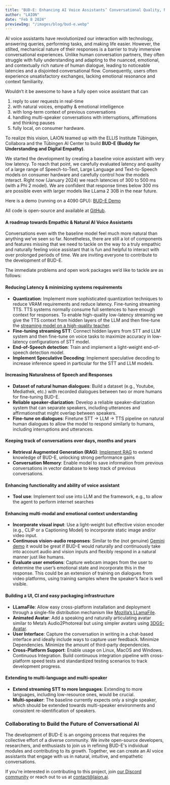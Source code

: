 ```yaml
---
title: "BUD-E: Enhancing AI Voice Assistants’ Conversational Quality, Naturalness and Empathy"
author: "LAION"
date: "Feb 8 2024"
previewImg: "/images/blog/bud-e.webp"
---
```


AI voice assistants have revolutionized our interaction with technology, answering queries, performing tasks, and making life easier. However, the stilted, mechanical nature of their responses is a barrier to truly immersive conversational experiences. Unlike human conversation partners, they often struggle with fully understanding and adapting to the nuanced, emotional, and contextually rich nature of human dialogue, leading to noticeable latencies and a disjointed conversational flow. Consequently, users often experience unsatisfactory exchanges, lacking emotional resonance and context familiarity.

Wouldn’t it be awesome to have a fully open voice assistant that can

1. reply to user requests in real-time
2. with natural voices, empathy & emotional intelligence
3. with long-term context of previous conversations
4. handling multi-speaker conversations with interruptions, affirmations and thinking pauses
5. fully local, on consumer hardware.

To realize this vision, LAION teamed up with the ELLIS Institute Tübingen, Collabora and the Tübingen AI Center to build **BUD-E (Buddy for Understanding and Digital Empathy)**.

We started the development by creating a baseline voice assistant with very low latency. To reach that point, we carefully evaluated latency and quality of a large range of Speech-to-Text, Large Language and Text-to-Speech models on consumer hardware and carefully control how the models interact. Right now (January 2024) we reach latencies of 300 to 500 ms (with a Phi 2 model). We are confident that response times below 300 ms are possible even with larger models like LLama 2 30B  in the near future.

Here is a demo (running on a 4090 GPU): [BUD-E Demo](https://youtu.be/SYWDucn8RL8)

All code is open-source and available at [GitHub](https://github.com/LAION-AI/natural_voice_assistant).

#### A roadmap towards Empathic & Natural AI Voice Assistants

Conversations even with the baseline model feel much more natural than anything we’ve seen so far. Nonetheless, there are still a lot of components and features missing that we need to tackle on the way to a truly empathic and naturally feeling voice assistant that is fun and helpful to interact with over prolonged periods of time. We are inviting everyone to contribute to the development of BUD-E.

The immediate problems and open work packages we’d like to tackle are as follows:

#### Reducing Latency & minimizing systems requirements

- **Quantization**: Implement more sophisticated quantization techniques to reduce VRAM requirements and reduce latency.
Fine-tuning streaming TTS. TTS systems normally consume full sentences to have enough context for responses. To enable high-quality low-latency streaming we give the TTS context from hidden layers of the LLM and then fine-tune the [streaming model on a high-quality teacher](https://arxiv.org/abs/2309.11210).
- **Fine-tuning streaming STT**: Connect hidden layers from STT and LLM system and then fine-tune on voice tasks to maximize accuracy in low-latency configurations of STT model.
- **End-of-Speech detection**: Train and implement a light-weight end-of-speech detection model.
- **Implement Speculative Decoding**: Implement speculative decoding to increase inference speed in particular for the STT and LLM models.

#### Increasing Naturalness of Speech and Responses

- **Dataset of natural human dialogues**: Build a dataset (e.g., Youtube, Mediathek, etc.) with recorded dialogues between two or more humans for fine-tuning BUD-E.
- **Reliable speaker-diarization**: Develop a reliable speaker-diarization system that can separate speakers, including utterances and affirmationsthat might overlap between speakers.
- **Fine-tune on dialogues**: Finetune STT → LLM → TTS pipeline on natural human dialogues to allow the model to respond similarly to humans, including interruptions and utterances.

#### Keeping track of conversations over days, months and years

- **Retrieval Augmented Generation (RAG)**: [Implement RAG](https://www.pinecone.io/blog/rag-study/) to extend knowledge of BUD-E, unlocking strong performance gains
- **Conversation Memory**: Enable model to save information from previous conversations in vector database to keep track of previous conversations.

#### Enhancing functionality and ability of voice assistant

- **Tool use**: Implement tool use into LLM and the framework, e.g., to allow the agent to perform internet searches

#### Enhancing multi-modal and emotional context understanding

- **Incorporate visual input**: Use a light-weight but effective vision encoder (e.g., CLIP or a Captioning Model) to incorporate static image and/or video input.
- **Continuous vision-audio responses**: Similar to the (not genuine) [Gemini demo](https://www.youtube.com/watch?v=UIZAiXYceBI) it would be great if BUD-E would naturally and continuously take into account audio and vision inputs and flexibly respond in a natural manner just like humans.
- **Evaluate user emotions**: Capture webcam images from the user to determine the user’s emotional state and incorporate this in the response. This could be an extension of training on dialogues from video platforms, using training samples where the speaker’s face is well visible.

#### Building a UI, CI  and easy packaging infrastructure

- **LLamaFile**: Allow easy cross-platform installation and deployment through a single-file distribution mechanism like [Mozilla’s LLamaFile](https://github.com/Mozilla-Ocho/llamafile).
- **Animated Avatar**: Add a speaking and naturally articulating avatar similar to Meta’s Audio2Photoreal but using simpler avatars using [3DGS-Avatar](https://neuralbodies.github.io/3DGS-Avatar/).
- **User Interface**: Capture the conversation in writing in a chat-based interface and ideally include ways to capture user feedback.
Minimize Dependencies. Minimize the amount of third-party dependencies.
- **Cross-Platform Support**: Enable usage on Linux, MacOS and Windows.
Continuous Integration. Build continuous integration pipeline with cross-platform speed tests and standardized testing scenarios to track development progress.

#### Extending to multi-language and multi-speaker

- **Extend streaming STT to more languages**: Extending to more languages, including low-resource ones, would be crucial.
- **Multi-speaker**: The baseline currently expects only a single speaker, which should be extended towards multi-speaker environments and consistent re-identification of speakers.

### Collaborating to Build the Future of Conversational AI

The development of BUD-E is an ongoing process that requires the collective effort of a diverse community. We invite open-source developers, researchers, and enthusiasts to join us in refining BUD-E's individual modules and contributing to its growth. Together, we can create an AI voice assistants that engage with us in natural, intuitive, and empathetic conversations.

If you're interested in contributing to this project, join [our Discord community](https://discord.com/invite/eq3cAMZtCC) or reach out to us at <contact@laion.ai>.
